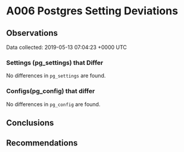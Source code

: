 # A006 Postgres Setting Deviations #

## Observations ##
Data collected: 2019-05-13 07:04:23 +0000 UTC  

### Settings (pg_settings) that Differ ###

No differences in `pg_settings` are found.

### Configs(pg_config) that differ ###

No differences in `pg_config` are found.



## Conclusions ##


## Recommendations ##

